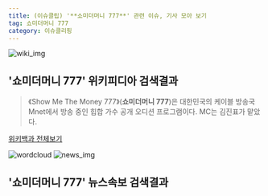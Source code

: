 ```yaml
---
title: (이슈클립) '**쇼미더머니 777**' 관련 이슈, 기사 모아 보기
tag: 쇼미더머니 777
category: 이슈클리핑
---
```

![wiki_img](https://user-images.githubusercontent.com/42597476/44503234-41136a80-a6d0-11e8-9071-6fc6418eafe4.png)
## **'**쇼미더머니 777**'** 위키피디아 검색결과
>《Show Me The Money 777》(**쇼미더머니 777**)은 대한민국의 케이블 방송국 Mnet에서 방송 중인 힙합 가수 공개 오디션 프로그램이다. MC는 김진표가 맡았다.

<a href="https://ko.wikipedia.org/wiki/쇼미더머니 777" target="_blank">위키백과 전체보기</a>

![wordcloud](https://s3.ap-northeast-2.amazonaws.com/lyrics101-wordcloud/2018-09-14-1536935735.png)
![news_img](https://user-images.githubusercontent.com/42597476/44507050-1206f400-a6e4-11e8-8d98-7ffbfebb353f.png)
## **'**쇼미더머니 777**'** 뉴스속보 검색결과

